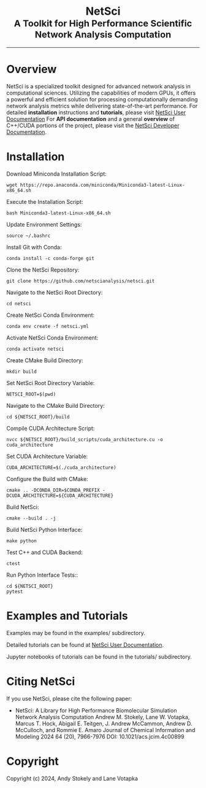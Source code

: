 <center><h1>NetSci<br><small>A Toolkit for High Performance Scientific Network Analysis Computation</small></h1></center>

---

# Overview
NetSci is a specialized toolkit designed for advanced network analysis in computational sciences. Utilizing the
capabilities of modern GPUs, it offers a powerful and efficient solution for processing computationally demanding
network analysis metrics while delivering state-of-the-art performance.
For detailed **installation** instructions and **tutorials**, please visit [NetSci User Documentation](https://netsci.readthedocs.io/)
For **API documentation** and a general **overview** of C++/CUDA portions of the project, please visit the [NetSci Developer Documentation](https://netscianalysis.github.io).

# Installation

Download Miniconda Installation Script:

```
wget https://repo.anaconda.com/miniconda/Miniconda3-latest-Linux-x86_64.sh
```

Execute the Installation Script:

```
bash Miniconda3-latest-Linux-x86_64.sh
```

Update Environment Settings:

```
source ~/.bashrc
```

Install Git with Conda:

```
conda install -c conda-forge git
```

Clone the NetSci Repository:

```
git clone https://github.com/netscianalysis/netsci.git
```

Navigate to the NetSci Root Directory:

```
cd netsci
```

Create NetSci Conda Environment:

```
conda env create -f netsci.yml
```

Activate NetSci Conda Environment:

```
conda activate netsci
```

Create CMake Build Directory:

```
mkdir build
```

Set NetSci Root Directory Variable:

```
NETSCI_ROOT=$(pwd)
```

Navigate to the CMake Build Directory:

```
cd ${NETSCI_ROOT}/build
```

Compile CUDA Architecture Script:

```
nvcc ${NETSCI_ROOT}/build_scripts/cuda_architecture.cu -o cuda_architecture
```

Set CUDA Architecture Variable:

```
CUDA_ARCHITECTURE=$(./cuda_architecture)
```

Configure the Build with CMake:

```
cmake .. -DCONDA_DIR=$CONDA_PREFIX -DCUDA_ARCHITECTURE=${CUDA_ARCHITECTURE}
```

Build NetSci:

```
cmake --build . -j
```

Build NetSci Python Interface:

```
make python
```

Test C++ and CUDA Backend:

```
ctest
```

Run Python Interface Tests::

```
cd ${NETSCI_ROOT}
pytest
```

# Examples and Tutorials

Examples may be found in the examples/ subdirectory.

Detailed tutorials can be found at [NetSci User Documentation](https://netsci.readthedocs.io/).

Jupyter notebooks of tutorials can be found in the tutorials/ subdirectory.

# Citing NetSci

If you use NetSci, please cite the following paper:

* NetSci: A Library for High Performance Biomolecular Simulation Network Analysis Computation
Andrew M. Stokely, Lane W. Votapka, Marcus T. Hock, Abigail E. Teitgen, J. Andrew McCammon, Andrew D. McCulloch, and Rommie E. Amaro
Journal of Chemical Information and Modeling 2024 64 (20), 7966-7976
DOI: 10.1021/acs.jcim.4c00899

# Copyright

Copyright (c) 2024, Andy Stokely and Lane Votapka


